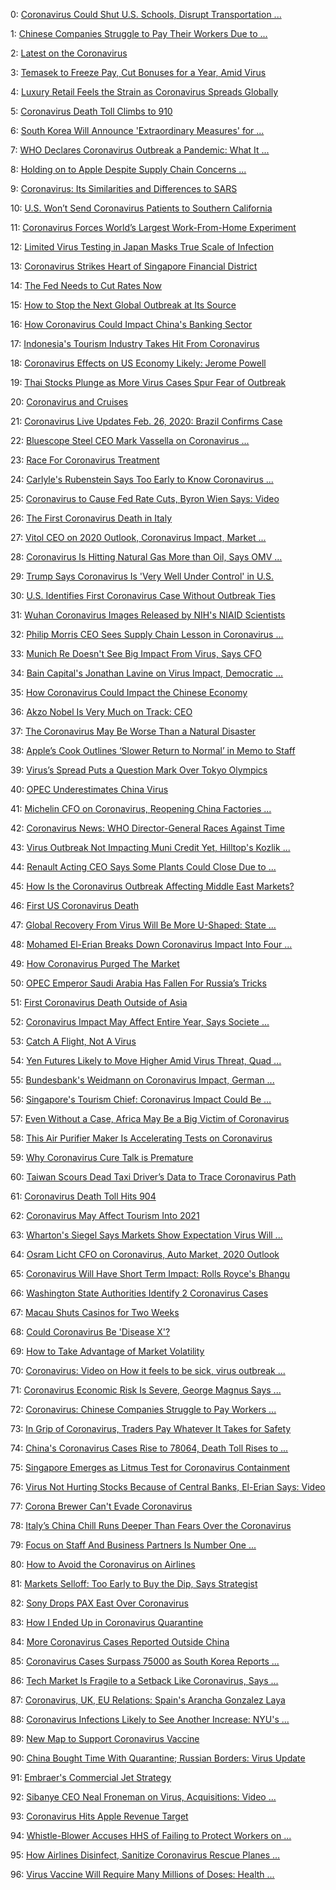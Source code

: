 0: 	 [Coronavirus Could Shut U.S. Schools, Disrupt Transportation ...](https://www.bloomberg.com/news/videos/2020-02-28/coronavirus-could-shut-u-s-schools-disrupt-transportation-says-mulvaney-video) 

1: 	 [Chinese Companies Struggle to Pay Their Workers Due to ...](https://www.bloomberg.com/news/videos/2020-02-20/chinese-companies-struggle-to-pay-their-workers-video) 

2: 	 [Latest on the Coronavirus](https://www.bloomberg.com/news/videos/2020-02-01/latest-on-the-coronavirus-video) 

3: 	 [Temasek to Freeze Pay, Cut Bonuses for a Year, Amid Virus](https://www.bloomberg.com/news/articles/2020-02-25/temasek-to-freeze-pay-cut-bonuses-for-a-year-amid-coronavirus) 

4: 	 [Luxury Retail Feels the Strain as Coronavirus Spreads Globally](https://www.bloomberg.com/news/videos/2020-02-25/luxury-retail-feels-the-strain-as-coronavirus-spreads-globally-video) 

5: 	 [Coronavirus Death Toll Climbs to 910](https://www.bloomberg.com/news/videos/2020-02-10/coronavirus-death-toll-climbs-to-910-video) 

6: 	 [South Korea Will Announce 'Extraordinary Measures' for ...](https://www.bloomberg.com/news/videos/2020-02-24/south-korea-will-announce-extraordinary-measures-for-economy-video) 

7: 	 [WHO Declares Coronavirus Outbreak a Pandemic: What It ...](https://www.bloomberg.com/news/articles/2020-02-26/what-it-means-if-the-coronavirus-is-called-a-pandemic-quicktake) 

8: 	 [Holding on to Apple Despite Supply Chain Concerns ...](https://www.bloomberg.com/news/videos/2020-02-04/holding-on-to-apple-despite-supply-chain-concerns-crossmark-global-video) 

9: 	 [Coronavirus: Its Similarities and Differences to SARS](https://www.bloomberg.com/news/videos/2020-02-19/coronavirus-its-similarities-and-differences-to-sars-video) 

10: 	 [U.S. Won’t Send Coronavirus Patients to Southern California](https://www.bloomberg.com/news/articles/2020-02-29/u-s-won-t-send-california-coronavirus-patients-to-costa-mesa) 

11: 	 [Coronavirus Forces World’s Largest Work-From-Home Experiment](https://www.bloomberg.com/news/articles/2020-02-02/coronavirus-forces-world-s-largest-work-from-home-experiment) 

12: 	 [Limited Virus Testing in Japan Masks True Scale of Infection](https://www.bloomberg.com/news/videos/2020-02-26/europe-equities-seen-to-be-more-vulnerable-to-coronavirus-video) 

13: 	 [Coronavirus Strikes Heart of Singapore Financial District](https://www.bloomberg.com/news/articles/2020-02-27/limited-virus-testing-in-japan-masks-true-scale-of-infection) 

14: 	 [The Fed Needs to Cut Rates Now](https://www.bloomberg.com/news/videos/2020-02-11/coronavirus-strikes-heart-of-singapore-financial-district-video) 

15: 	 [How to Stop the Next Global Outbreak at Its Source](https://www.bloomberg.com/opinion/articles/2020-02-24/coronavirus-gives-the-federal-reserve-reason-to-cut-rates-now) 

16: 	 [How Coronavirus Could Impact China's Banking Sector](https://www.bloomberg.com/opinion/articles/2020-02-13/coronavirus-source-china-s-wildlife-demand-is-public-health-risk) 

17: 	 [Indonesia's Tourism Industry Takes Hit From Coronavirus](https://www.bloomberg.com/news/videos/2020-02-13/how-coronavirus-could-impact-china-s-banking-sector-video) 

18: 	 [Coronavirus Effects on US Economy Likely: Jerome Powell](https://www.bloomberg.com/news/videos/2020-02-04/indonesia-s-tourism-industry-takes-hit-from-coronavirus-video) 

19: 	 [Thai Stocks Plunge as More Virus Cases Spur Fear of Outbreak](https://www.bloomberg.com/news/videos/2020-02-11/fed-s-powell-says-it-s-too-early-to-estimate-virus-impact-on-u-s-video) 

20: 	 [Coronavirus and Cruises](https://www.bloomberg.com/news/articles/2020-02-26/thailand-says-it-s-mulling-more-steps-against-novel-coronavirus) 

21: 	 [Coronavirus Live Updates Feb. 26, 2020: Brazil Confirms Case](https://www.bloomberg.com/news/videos/2020-02-08/coronavirus-and-cruises-video) 

22: 	 [Bluescope Steel CEO Mark Vassella on Coronavirus ...](https://www.bloomberg.com/news/articles/2020-02-25/cdc-warning-new-europe-cases-rattle-investors-virus-update) 

23: 	 [Race For Coronavirus Treatment](https://www.bloomberg.com/news/videos/2020-02-24/bluescope-steel-won-t-have-any-earnings-out-of-china-in-second-half-ceo-video) 

24: 	 [Carlyle's Rubenstein Says Too Early to Know Coronavirus ...](https://www.bloomberg.com/news/videos/2020-02-25/race-for-coronavirus-treatment-video) 

25: 	 [Coronavirus to Cause Fed Rate Cuts, Byron Wien Says: Video](https://www.bloomberg.com/news/videos/2020-02-26/carlye-s-rubenstein-says-too-early-to-know-coronavirus-market-hit-video) 

26: 	 [The First Coronavirus Death in Italy](https://www.bloomberg.com/news/videos/2020-02-26/chances-of-two-fed-cuts-much-higher-amid-looming-virus-threat-wien-says-video) 

27: 	 [Vitol CEO on 2020 Outlook, Coronavirus Impact, Market ...](https://www.bloomberg.com/news/videos/2020-02-22/the-firs-coronavirus-death-in-italy-video) 

28: 	 [Coronavirus Is Hitting Natural Gas More than Oil, Says OMV ...](https://www.bloomberg.com/news/videos/2020-02-21/vitol-ceo-on-2020-outlook-coronavirus-impact-market-recovery-lng-demand-video) 

29: 	 [Trump Says Coronavirus Is 'Very Well Under Control' in U.S.](https://www.bloomberg.com/news/videos/2020-02-17/coronavirus-is-hitting-natural-gas-more-than-oil-says-omv-ceo-video) 

30: 	 [U.S. Identifies First Coronavirus Case Without Outbreak Ties](https://www.bloomberg.com/news/videos/2020-02-25/trump-says-coronavirus-is-very-well-under-control-in-u-s-video) 

31: 	 [Wuhan Coronavirus Images Released by NIH's NIAID Scientists](https://www.bloomberg.com/news/articles/2020-02-27/u-s-identifies-first-coronavirus-case-without-ties-to-outbreak) 

32: 	 [Philip Morris CEO Sees Supply Chain Lesson in Coronavirus ...](https://www.bloomberg.com/news/videos/2020-02-14/close-up-of-the-coronavirus-video) 

33: 	 [Munich Re Doesn't See Big Impact From Virus, Says CFO](https://www.bloomberg.com/news/videos/2020-02-24/philip-morris-ceo-sees-supply-chain-lesson-in-coronavirus-crisis-video) 

34: 	 [Bain Capital's Jonathan Lavine on Virus Impact, Democratic ...](https://www.bloomberg.com/news/videos/2020-02-28/munich-re-doesn-t-see-big-impact-from-virus-says-cfo-video) 

35: 	 [How Coronavirus Could Impact the Chinese Economy](https://www.bloomberg.com/news/videos/2020-02-04/bain-s-lavine-on-virus-democratic-candidates-u-s-economy-video) 

36: 	 [Akzo Nobel Is Very Much on Track: CEO](https://www.bloomberg.com/news/videos/2020-02-03/how-coronavirus-could-impact-the-chinese-economy-video) 

37: 	 [The Coronavirus May Be Worse Than a Natural Disaster](https://www.bloomberg.com/news/videos/2020-02-12/akzo-nobel-is-very-much-on-track-ceo-video) 

38: 	 [Apple’s Cook Outlines ‘Slower Return to Normal’ in Memo to Staff](https://www.bloomberg.com/opinion/articles/2020-02-25/coronavirus-supply-chain-disruption-looks-like-natural-disasters) 

39: 	 [Virus’s Spread Puts a Question Mark Over Tokyo Olympics](https://www.bloomberg.com/news/articles/2020-02-17/apple-s-cook-outlines-slower-return-to-normal-in-memo-to-staff) 

40: 	 [OPEC Underestimates China Virus](https://www.bloomberg.com/news/articles/2020-02-26/virus-s-spread-puts-a-question-mark-over-tokyo-olympics) 

41: 	 [Michelin CFO on Coronavirus, Reopening China Factories ...](https://www.bloomberg.com/opinion/articles/2020-02-16/opec-underestimates-china-virus-s-impact-on-oil-demand) 

42: 	 [Coronavirus News: WHO Director-General Races Against Time](https://www.bloomberg.com/news/videos/2020-02-11/michelin-cfo-on-coronavirus-reopening-china-factories-2020-outlook-video) 

43: 	 [Virus Outbreak Not Impacting Muni Credit Yet, Hilltop's Kozlik ...](https://www.bloomberg.com/news/features/2020-02-23/coronavirus-news-who-director-general-races-against-time) 

44: 	 [Renault Acting CEO Says Some Plants Could Close Due to ...](https://www.bloomberg.com/news/videos/2020-02-05/novo-nordisk-ceo-on-earnings-2020-outlook-coronavirus-video) 

45: 	 [How Is the Coronavirus Outbreak Affecting Middle East Markets?](https://www.bloomberg.com/news/videos/2020-02-05/virus-outbreak-not-impacting-muni-credit-yet-hilltop-s-kozlik-says-video) 

46: 	 [First US Coronavirus Death](https://www.bloomberg.com/news/videos/2020-02-14/renault-acting-ceo-says-some-plants-could-close-due-to-coronavirus-video) 

47: 	 [Global Recovery From Virus Will Be More U-Shaped: State ...](https://www.bloomberg.com/news/videos/2020-02-25/how-is-the-coronavirus-outbreak-affecting-middle-east-markets-video) 

48: 	 [Mohamed El-Erian Breaks Down Coronavirus Impact Into Four ...](https://www.bloomberg.com/news/videos/2020-02-29/first-u-s-coronavirus-death-video) 

49: 	 [How Coronavirus Purged The Market](https://www.bloomberg.com/news/videos/2020-02-10/global-recovery-from-virus-will-be-more-u-shaped-state-street-s-jones-video) 

50: 	 [OPEC Emperor Saudi Arabia Has Fallen For Russia’s Tricks](https://www.bloomberg.com/news/videos/2020-02-28/mohammed-el-erian-breaks-down-coronavirus-impact-into-four-stages-video) 

51: 	 [First Coronavirus Death Outside of Asia](https://www.bloomberg.com/news/videos/2020-02-26/how-coronavirus-purged-the-market-video) 

52: 	 [Coronavirus Impact May Affect Entire Year, Says Societe ...](https://www.bloomberg.com/opinion/articles/2020-02-23/opec-emperor-saudi-arabia-has-fallen-for-russia-s-tricks) 

53: 	 [Catch A Flight, Not A Virus](https://www.bloomberg.com/news/videos/2020-02-15/first-coronavirus-death-outside-of-asia-video) 

54: 	 [Yen Futures Likely to Move Higher Amid Virus Threat, Quad ...](https://www.bloomberg.com/news/videos/2020-02-24/socgen-says-coronavirus-impact-may-affect-entire-year-video) 

55: 	 [Bundesbank's Weidmann on Coronavirus Impact, German ...](https://www.bloomberg.com/news/videos/2020-02-11/catch-a-flight-not-a-virus-video) 

56: 	 [Singapore's Tourism Chief: Coronavirus Impact Could Be ...](https://www.bloomberg.com/news/videos/2020-02-03/yen-futures-likely-to-move-higher-amid-virus-threat-quad-group-s-borish-says-video) 

57: 	 [Even Without a Case, Africa May Be a Big Victim of Coronavirus](https://www.bloomberg.com/news/videos/2020-02-28/bundesbank-s-weidmann-on-coronavirus-impact-german-debt-brake-video) 

58: 	 [This Air Purifier Maker Is Accelerating Tests on Coronavirus](https://www.bloomberg.com/news/videos/2020-02-11/singapore-s-tourism-chief-coronavirus-impact-could-be-worse-than-2003-sars-video) 

59: 	 [Why Coronavirus Cure Talk is Premature](https://www.bloomberg.com/news/articles/2020-02-23/even-without-a-case-africa-may-be-a-big-victim-of-coronavirus) 

60: 	 [Taiwan Scours Dead Taxi Driver’s Data to Trace Coronavirus Path](https://www.bloomberg.com/news/articles/2020-02-23/this-air-purifier-maker-is-accelerating-tests-on-coronavirus) 

61: 	 [Coronavirus Death Toll Hits 904](https://www.bloomberg.com/news/videos/2020-02-15/why-coronavirus-cure-talk-is-premature-video) 

62: 	 [Coronavirus May Affect Tourism Into 2021](https://www.bloomberg.com/news/articles/2020-02-17/taiwan-scours-dead-taxi-driver-s-data-to-trace-coronavirus-path) 

63: 	 [Wharton's Siegel Says Markets Show Expectation Virus Will ...](https://www.bloomberg.com/news/videos/2020-02-09/coronavirus-death-toll-hits-904-video) 

64: 	 [Osram Licht CFO on Coronavirus, Auto Market, 2020 Outlook](https://www.bloomberg.com/news/videos/2020-02-14/coronavirus-may-affect-tourism-into-2021-video) 

65: 	 [Coronavirus Will Have Short Term Impact: Rolls Royce's Bhangu](https://www.bloomberg.com/news/videos/2020-02-19/wharton-s-siegel-says-markets-show-expectation-virus-will-be-contained-video) 

66: 	 [Washington State Authorities Identify 2 Coronavirus Cases](https://www.bloomberg.com/news/videos/2020-02-06/osram-licht-cfo-on-coronavirus-auto-market-2020-outlook-video) 

67: 	 [Macau Shuts Casinos for Two Weeks](https://www.bloomberg.com/news/videos/2020-02-11/coronavirus-will-have-short-term-impact-rolls-royce-s-bhangu-video) 

68: 	 [Could Coronavirus Be 'Disease X'?](https://www.bloomberg.com/news/articles/2020-02-29/washington-state-authorities-identify-2-new-coronavirus-cases) 

69: 	 [How to Take Advantage of Market Volatility](https://www.bloomberg.com/news/videos/2020-02-05/macau-shuts-casinos-for-two-weeks-video) 

70: 	 [Coronavirus: Video on How it feels to be sick, virus outbreak ...](https://www.bloomberg.com/news/videos/2020-02-23/could-coronavirus-be-disease-x-video) 

71: 	 [Coronavirus Economic Risk Is Severe, George Magnus Says ...](https://www.bloomberg.com/news/videos/2020-02-05/how-to-take-advantage-of-market-volatility-video) 

72: 	 [Coronavirus: Chinese Companies Struggle to Pay Workers ...](https://www.bloomberg.com/news/videos/2020-02-14/how-it-feels-to-catch-the-coronavirus-video) 

73: 	 [In Grip of Coronavirus, Traders Pay Whatever It Takes for Safety](https://www.bloomberg.com/news/videos/2020-02-14/economic-consequences-of-coronavirus-are-severe-oxford-s-magnus-warns-video) 

74: 	 [China's Coronavirus Cases Rise to 78064, Death Toll Rises to ...](https://www.bloomberg.com/news/videos/2020-02-19/chinese-companies-struggle-to-pay-workers-amid-coronavirus-video) 

75: 	 [Singapore Emerges as Litmus Test for Coronavirus Containment](https://www.bloomberg.com/news/articles/2020-02-25/in-grip-of-coronavirus-traders-pay-whatever-it-takes-for-safety) 

76: 	 [Virus Not Hurting Stocks Because of Central Banks, El-Erian Says: Video](https://www.bloomberg.com/news/videos/2020-02-26/china-s-coronavirus-cases-rise-to-78-064-death-toll-rises-to-2-715-video) 

77: 	 [Corona Brewer Can't Evade Coronavirus](https://www.bloomberg.com/news/articles/2020-02-27/singapore-emerges-as-litmus-test-for-coronavirus-containment) 

78: 	 [Italy’s China Chill Runs Deeper Than Fears Over the Coronavirus](https://www.bloomberg.com/news/videos/2020-02-19/faith-in-central-banks-is-supporting-markets-amid-virus-threat-el-erian-says-video) 

79: 	 [Focus on Staff And Business Partners Is Number One ...](https://www.bloomberg.com/news/videos/2020-02-27/corona-brewer-can-t-evade-coronavirus-video) 

80: 	 [How to Avoid the Coronavirus on Airlines](https://www.bloomberg.com/news/articles/2020-02-27/italy-s-china-chill-runs-deeper-than-fears-over-the-coronavirus) 

81: 	 [Markets Selloff: Too Early to Buy the Dip, Says Strategist](https://www.bloomberg.com/news/videos/2020-02-27/focus-on-staff-and-business-partners-is-number-one-concern-for-coronavirus-says-a2-milk-ceo-video) 

82: 	 [Sony Drops PAX East Over Coronavirus](https://www.bloomberg.com/news/videos/2020-02-11/how-to-avoid-the-coronavirus-on-airlines-video) 

83: 	 [How I Ended Up in Coronavirus Quarantine](https://www.bloomberg.com/news/videos/2020-02-27/too-early-to-buy-the-dip-says-pictet-asset-management-video) 

84: 	 [More Coronavirus Cases Reported Outside China](https://www.bloomberg.com/news/videos/2020-02-19/sony-drops-pax-east-over-coronavirus-video) 

85: 	 [Coronavirus Cases Surpass 75000 as South Korea Reports ...](https://www.bloomberg.com/news/videos/2020-02-25/akzo-nobel-ceo-says-coronavirus-impact-on-sales-very-limited-video) 

86: 	 [Tech Market Is Fragile to a Setback Like Coronavirus, Says ...](https://www.bloomberg.com/news/videos/2020-02-17/how-i-ended-up-in-coronavirus-quarantine-video) 

87: 	 [Coronavirus, UK, EU Relations: Spain's Arancha Gonzalez Laya](https://www.bloomberg.com/news/videos/2020-02-27/more-coronavirus-cases-reported-outside-china-video) 

88: 	 [Coronavirus Infections Likely to See Another Increase: NYU's ...](https://www.bloomberg.com/news/videos/2020-02-20/coronavirus-cases-surpass-75-000-as-south-korea-reports-first-death-video) 

89: 	 [New Map to Support Coronavirus Vaccine](https://www.bloomberg.com/news/videos/2020-02-24/tech-market-is-fragile-to-a-setback-like-coronavirus-says-mcnamee-video) 

90: 	 [China Bought Time With Quarantine; Russian Borders: Virus Update](https://www.bloomberg.com/news/videos/2020-02-13/spain-s-foreign-affairs-minister-on-coronavirus-u-k-and-eu-relations-video) 

91: 	 [Embraer's Commercial Jet Strategy](https://www.bloomberg.com/news/videos/2020-02-18/virus-20-times-more-deadly-than-seasonal-flu-dr-gounder-says-video) 

92: 	 [Sibanye CEO Neal Froneman on Virus, Acquisitions: Video ...](https://www.bloomberg.com/news/videos/2020-02-20/new-map-to-support-coronavirus-vaccine-video) 

93: 	 [Coronavirus Hits Apple Revenue Target](https://www.bloomberg.com/news/articles/2020-02-17/hubei-cases-nearing-60-000-apple-to-miss-target-virus-update) 

94: 	 [Whistle-Blower Accuses HHS of Failing to Protect Workers on ...](https://www.bloomberg.com/news/videos/2020-02-10/embraer-s-commercial-jet-strategy-video) 

95: 	 [How Airlines Disinfect, Sanitize Coronavirus Rescue Planes ...](https://www.bloomberg.com/news/videos/2020-02-24/sibanye-ceo-on-coronavirus-threat-acquisition-plans-video) 

96: 	 [Virus Vaccine Will Require Many Millions of Doses: Health ...](https://www.bloomberg.com/news/videos/2020-02-18/coronavirus-hits-apple-revenue-target-video) 

